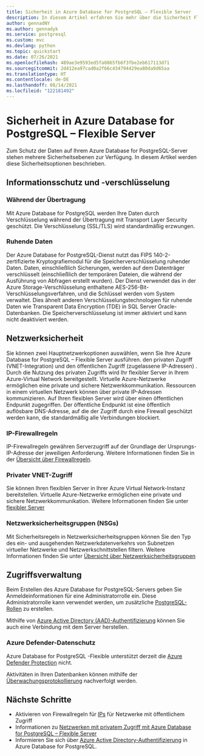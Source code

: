 ```yaml
---
title: Sicherheit in Azure Database for PostgreSQL – Flexible Server
description: In diesem Artikel erfahren Sie mehr über die Sicherheit Flexible Server-Bereitstellungsoption für Azure Database for PostgreSQL – Flexible Server
author: gennadNY
ms.author: gennadyk
ms.service: postgresql
ms.custom: mvc
ms.devlang: python
ms.topic: quickstart
ms.date: 07/26/2021
ms.openlocfilehash: 489ae3e9593ed5fa0865fb6f3fbe2eb617113d71
ms.sourcegitcommit: 2d412ea97cad0a2f66c434794429ea80da9d65aa
ms.translationtype: HT
ms.contentlocale: de-DE
ms.lasthandoff: 08/14/2021
ms.locfileid: "122181492"
---
```

# <a name="security-in-azure-database-for-postgresql---flexible-server"></a>Sicherheit in Azure Database for PostgreSQL – Flexible Server

Zum Schutz der Daten auf Ihrem Azure Database for PostgreSQL-Server stehen mehrere Sicherheitsebenen zur Verfügung. In diesem Artikel werden diese Sicherheitsoptionen beschrieben.

## <a name="information-protection-and-encryption"></a>Informationsschutz und -verschlüsselung

### <a name="in-transit"></a>Während der Übertragung
 Mit Azure Database for PostgreSQL werden Ihre Daten durch Verschlüsselung während der Übertragung mit Transport Layer Security geschützt. Die Verschlüsselung (SSL/TLS) wird standardmäßig erzwungen.

### <a name="at-rest"></a>Ruhende Daten
Der Azure Database for PostgreSQL-Dienst nutzt das FIPS 140-2-zertifizierte Kryptografiemodul für die Speicherverschlüsselung ruhender Daten. Daten, einschließlich Sicherungen, werden auf dem Datenträger verschlüsselt (einschließlich der temporären Dateien, die während der Ausführung von Abfragen erstellt wurden). Der Dienst verwendet das in der Azure Storage-Verschlüsselung enthaltene AES-256-Bit-Verschlüsselungsverfahren, und die Schlüssel werden vom System verwaltet. Dies ähnelt anderen Verschlüsselungstechnologien für ruhende Daten wie Transparent Data Encryption (TDE) in SQL Server Oracle-Datenbanken. Die Speicherverschlüsselung ist immer aktiviert und kann nicht deaktiviert werden.


## <a name="network-security"></a>Netzwerksicherheit

Sie können zwei Hauptnetzwerkoptionen auswählen, wenn Sie Ihre Azure Database for PostgreSQL – Flexible Server ausführen. den privaten Zugriff (VNET-Integration) und den öffentlichen Zugriff (zugelassene IP-Adressen) . Durch die Nutzung des privaten Zugriffs wird Ihr flexibler Server in Ihrem Azure-Virtual Network bereitgestellt. Virtuelle Azure-Netzwerke ermöglichen eine private und sichere Netzwerkkommunikation. Ressourcen in einem virtuellen Netzwerk können über private IP-Adressen kommunizieren.
Auf Ihren flexiblen Server wird über einen öffentlichen Endpunkt zugegriffen. Der öffentliche Endpunkt ist eine öffentlich auflösbare DNS-Adresse, auf die der Zugriff durch eine Firewall geschützt werden kann, die standardmäßig alle Verbindungen blockiert. 



### <a name="ip-firewall-rules"></a>IP-Firewallregeln
IP-Firewallregeln gewähren Serverzugriff auf der Grundlage der Ursprungs-IP-Adresse der jeweiligen Anforderung. Weitere Informationen finden Sie in der [Übersicht über Firewallregeln](concepts-firewall-rules.md).


### <a name="private-vnet-access"></a>Privater VNET-Zugriff
Sie können Ihren flexiblen Server in Ihrer Azure Virtual Network-Instanz bereitstellen. Virtuelle Azure-Netzwerke ermöglichen eine private und sichere Netzwerkkommunikation. Weitere Informationen finden Sie unter [flexibler Server](concepts-networking.md)

### <a name="network-security-groups-nsg"></a>Netzwerksicherheitsgruppen (NSGs)
Mit Sicherheitsregeln in Netzwerksicherheitsgruppen können Sie den Typ des ein- und ausgehenden Netzwerkdatenverkehrs von Subnetzen virtueller Netzwerke und Netzwerkschnittstellen filtern.  Weitere Informationen finden Sie unter [Übersicht über Netzwerksicherheitsgruppen](../../virtual-network/network-security-groups-overview.md)

## <a name="access-management"></a>Zugriffsverwaltung

Beim Erstellen des Azure Database for PostgreSQL-Servers geben Sie Anmeldeinformationen für eine Administratorrolle ein. Diese Administratorrolle kann verwendet werden, um zusätzliche [PostgreSQL-Rollen](https://www.postgresql.org/docs/current/user-manag.html) zu erstellen.

Mithilfe von [Azure Active Directory (AAD)-Authentifizierung](../concepts-aad-authentication.md) können Sie auch eine Verbindung mit dem Server herstellen.


### <a name="azure-defender-protection"></a>Azure Defender-Datenschutz

 Azure Database for PostgreSQL -Flexible unterstützt derzeit die [Azure Defender Protection](../../security-center/azure-defender.md) nicht. 


Aktivitäten in Ihren Datenbanken können mithilfe der [Überwachungsprotokollierung](../concepts-audit.md) nachverfolgt werden. 


## <a name="next-steps"></a>Nächste Schritte
  - Aktivieren von Firewallregeln für [IPs](concepts-firewall-rules.md) für Netzwerke mit öffentlichem Zugriff
  - Informationen zu [Netzwerken mit privatem Zugriff mit Azure Database for PostgreSQL – Flexible Server](concepts-networking.md)
  - Informieren Sie sich über [Azure Active Directory-Authentifizierung](../concepts-aad-authentication.md) in Azure Database for PostgreSQL.
